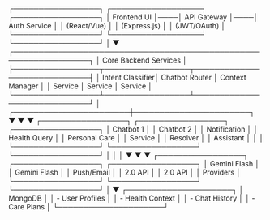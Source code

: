 ┌─────────────────┐    ┌──────────────────┐    ┌─────────────────┐
│   Frontend UI   │────│   API Gateway    │────│   Auth Service  │
│   (React/Vue)   │    │   (Express.js)   │    │   (JWT/OAuth)   │
└─────────────────┘    └──────────────────┘    └─────────────────┘
                                │
                                ▼
┌─────────────────────────────────────────────────────────────────┐
│                    Core Backend Services                        │
├─────────────────┬─────────────────┬─────────────────────────────┤
│ Intent Classifier│ Chatbot Router  │  Context Manager            │
│   Service        │   Service       │   Service                   │
└─────────────────┴─────────────────┴─────────────────────────────┘
                                │
        ┌───────────────────────┼───────────────────────┐
        ▼                       ▼                       ▼
┌─────────────────┐    ┌─────────────────┐    ┌─────────────────┐
│   Chatbot 1     │    │   Chatbot 2     │    │  Notification   │
│ Health Query    │    │ Personal Care   │    │    Service      │
│   Resolver      │    │   Assistant     │    │                 │
└─────────────────┘    └─────────────────┘    └─────────────────┘
        │                       │                       │
        ▼                       ▼                       ▼
┌─────────────────┐    ┌─────────────────┐    ┌─────────────────┐
│  Gemini Flash   │    │  Gemini Flash   │    │   Push/Email    │
│   2.0 API       │    │   2.0 API       │    │   Providers     │
└─────────────────┘    └─────────────────┘    └─────────────────┘
                                │
                                ▼
                    ┌─────────────────────┐
                    │     MongoDB         │
                    │   - User Profiles   │
                    │   - Health Context  │
                    │   - Chat History    │
                    │   - Care Plans      │
                    └─────────────────────┘